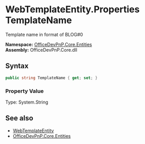 # WebTemplateEntity.Properties TemplateName
 Template name in format of BLOG#0   

**Namespace:** [OfficeDevPnP.Core.Entities](OfficeDevPnP.Core.Entities.md)  
**Assembly:** OfficeDevPnP.Core.dll  
## Syntax
```C#
public string TemplateName { get; set; }
```

### Property Value
Type: System.String  

## See also
- [WebTemplateEntity](OfficeDevPnP.Core.Entities.WebTemplateEntity.md) 
- [OfficeDevPnP.Core.Entities](OfficeDevPnP.Core.Entities.md) 
